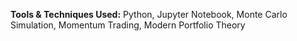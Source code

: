 **Tools & Techniques Used:** Python, Jupyter Notebook, Monte Carlo Simulation, Momentum Trading, Modern Portfolio Theory
